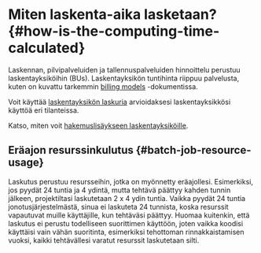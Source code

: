 
# Miten laskenta-aika lasketaan? {#how-is-the-computing-time-calculated}

Laskennan, pilvipalveluiden ja tallennuspalveluiden hinnoittelu perustuu laskentayksiköihin
(BUs). Laskentayksikön tuntihinta riippuu palvelusta, kuten on kuvattu tarkemmin
[billing models](../../accounts/billing.md) -dokumentissa.

Voit käyttää
[laskentayksikön laskuria](https://research.csc.fi/billing-units#buc)
arvioidaksesi laskentayksikkösi käyttöä eri tilanteissa.

Katso, miten voit
[hakemuslisäykseen laskentayksiköille](../../accounts/how-to-apply-for-billing-units.md).

## Eräajon resurssinkulutus {#batch-job-resource-usage}

Laskutus perustuu resursseihin, jotka on myönnetty eräajollesi. Esimerkiksi, jos pyydät 24 tuntia ja 4 ydintä, mutta tehtävä päättyy kahden tunnin jälkeen, projektiltasi laskutetaan 2 x 4 ydin tuntia. Vaikka pyydät 24 tuntia jonotusjärjestelmästä, sinua ei laskuteta 24 tunnista, koska resurssit vapautuvat muille käyttäjille, kun tehtäväsi päättyy. Huomaa kuitenkin, että laskutus ei perustu todelliseen suorittimen käyttöön, joten vaikka koodisi käyttäisi vain vähän suoritinta, esimerkiksi tehottoman rinnakkaistamisen vuoksi, kaikki tehtävällesi varatut resurssit laskutetaan silti.
